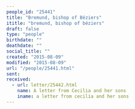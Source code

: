```yaml
---
people_id: "25441"
title: "Bremund, bishop of Béziers"
ititle: "bremund, bishop of béziers"
draft: false
type: "people"
birthdate: ""
deathdate: ""
social_title: ""
created: "2015-08-09"
modified: "2015-08-09"
url: "/people/25441.html"
sent:
received:
  - url: letter/25442.html
    name: A letter from Cecilia and her sons
    iname: a letter from cecilia and her sons
---
```

